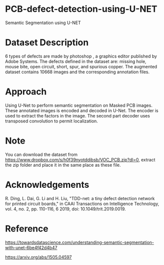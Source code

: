 # PCB-defect-detection-using-U-NET
Semantic Segmentation using U-NET

# Dataset Description
  6 types of defects are made by photoshop , a graphics editor published by Adobe Systems. The defects defined in the dataset are: missing hole, mouse bite, open circuit, short, spur, and spurious copper. The augmented dataset contains 10668 images and the corresponding annotation files. 

# Approach
  Using U-Net to perform semantic segmentation on Masked PCB images. These annotated images is encoded and decoded in U-Net. The encoder is  used to extract the factors in the image. The second part decoder uses transposed convolution to permit localization.

# Note
 You can download the dataset from https://www.dropbox.com/s/h0f39nyotddibsb/VOC_PCB.zip?dl=0, extract the zip folder and place it in the same place as these file.

# Acknowledgements
R. Ding, L. Dai, G. Li and H. Liu, "TDD-net: a tiny defect detection network for printed circuit boards," in CAAI Transactions on Intelligence Technology, vol. 4, no. 2, pp. 110-116, 6 2019, doi: 10.1049/trit.2019.0019.

# Reference
https://towardsdatascience.com/understanding-semantic-segmentation-with-unet-6be4f42d4b47

https://arxiv.org/abs/1505.04597



